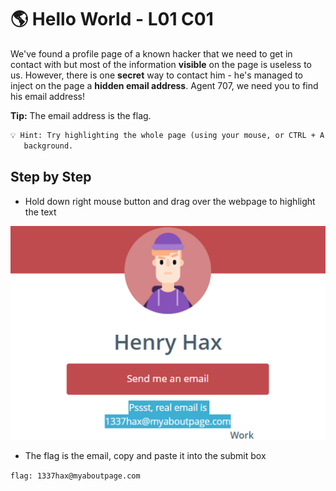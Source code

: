 # 🌎 Hello World - L01 C01

We've found a profile page of a known hacker that we need to get in contact with but most of the information **visible** on the page is useless to us. However, there is one **secret** way to contact him - he's managed to inject on the page a **hidden email address**. Agent 707, we need you to find his email address!

**Tip:** The email address is the flag.

```txt
💡 Hint: Try highlighting the whole page (using your mouse, or CTRL + A) to find text that might be the same color as the 
   background.
```

## Step by Step

- Hold down right mouse button and drag over the webpage to highlight the text

![challenge page with highlighted text containing an email](/assets/helloworld1.png)

- The flag is the email, copy and paste it into the submit box

`flag: 1337hax@myaboutpage.com`
